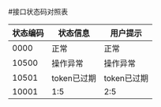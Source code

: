 #接口状态码对照表

| 状态编码 | 状态信息 | 用户提示 |
| -- | -- | -- |
| 0000 | 正常 | 正常 |
| 10500 | 操作异常 | 操作异常 |
| 10501 | token已过期 | token已过期 |
| 10001 | 1:5 | 2:5 |
